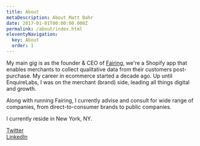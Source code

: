 ```yaml
---
title: About
metaDescription: About Matt Bahr
date: 2017-01-01T00:00:00.000Z
permalink: /about/index.html
eleventyNavigation:
  key: About
  order: 1
---
```

My main gig is as the founder & CEO of [Fairing](https://fairing.co), we're a Shopify app that enables merchants to collect qualitative data from their customers post-purchase. My career in ecommerce started a decade ago. Up until EnquireLabs, I was on the merchant (brand) side, leading all things digital and growth.

Along with running Fairing, I currently advise and consult for wide range of companies, from direct-to-consumer brands to public companies.

I currently reside in New York, NY.

[Twitter](https://www.linkedin.com/in/mattrbahr/)\
[LinkedIn](https://www.linkedin.com/in/matthewbahr/)
